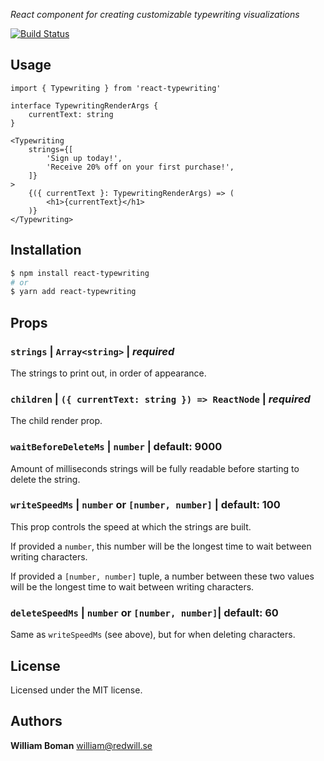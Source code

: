 *React component for creating customizable typewriting visualizations*

[![Build Status](https://travis-ci.org/williamboman/react-typewriting.svg?branch=master)](https://travis-ci.org/williamboman/react-typewriting)

## Usage

```tsx
import { Typewriting } from 'react-typewriting'

interface TypewritingRenderArgs {
    currentText: string
}

<Typewriting
    strings={[
        'Sign up today!',
        'Receive 20% off on your first purchase!',
    ]}
>
    {({ currentText }: TypewritingRenderArgs) => (
        <h1>{currentText}</h1>
    )}
</Typewriting>
```

## Installation

```sh
$ npm install react-typewriting
# or
$ yarn add react-typewriting
```

## Props

### `strings` | `Array<string>` | *required*

The strings to print out, in order of appearance.

### `children` | `({ currentText: string }) => ReactNode` | *required*

The child render prop.

### `waitBeforeDeleteMs` | `number` | default: 9000

Amount of milliseconds strings will be fully readable before starting
to delete the string.

### `writeSpeedMs` | `number` or `[number, number]` | default: 100

This prop controls the speed at which the strings are built.

If provided a `number`, this number will be the longest time to wait between writing characters.

If provided a `[number, number]` tuple, a number between these two values will be the longest time to wait between writing characters.

### `deleteSpeedMs` | `number` or `[number, number]`| default: 60

Same as `writeSpeedMs` (see above), but for when deleting characters.

## License

Licensed under the MIT license.

## Authors

**William Boman** <william@redwill.se>
